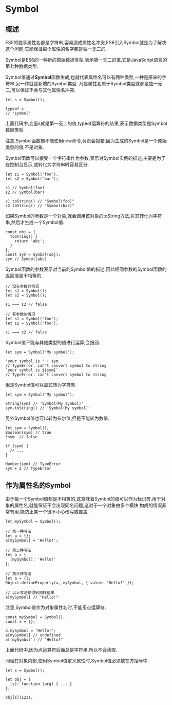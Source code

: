 # Symbol #

## 概述 ##
ES5的独享属性名都是字符串,容易造成属性名冲突,ES6引入Symbol就是为了解决这个问题,它能保证每个属性的名字都是独一无二的.

Symbol是ES6的一种新的原始数据类型,表示第一无二的值,它是JavaScript语言的第七种数据类型.

Symbol值通过**Symbol**函数生成,也就代表属性名可以有两种类型,一种是原来的字符串,另一种就是新增的Symbol类型.
凡是属性名属于Symbol类型就都是独一无二,可以保证不会与其他属性名冲突.
```
let s = Symbol();

typeof s
// "symbol"
```
上面代码中,变量s就是第一无二的值,typeof运算符的结果,表示数据类型是Symbol数据类型.

注意,Symbol函数前不能使用new命令,负责会报错,因为生成的Symbol是一个原始类型的值,不是对象.

Symbol函数可以接受一个字符串作为参数,表示对Symbol实例的描述,主要是为了在控制台显示,或转化为字符串时容易区分.
```
let s1 = Symbol('foo');
let s2 = Symbol('bar');

s1 // Symbol(foo)
s2 // Symbol(bar)

s1.toString() // "Symbol(foo)"
s2.toString() // "Symbol(bar)"
```
如果Symbol的参数是一个对象,就会调用该对象的toString方法,将其转化为字符串,然后才生成一个Symbol值.
```
const obj = {
  toString() {
    return 'abc';
  }
};
const sym = Symbol(obj);
sym // Symbol(abc)
```
Symbol函数的参数表示对当前的Symbol值的描述,因此相同参数的Symbol函数的返回值是不相等的.
```
// 没有参数的情况
let s1 = Symbol();
let s2 = Symbol();

s1 === s2 // false

// 有参数的情况
let s1 = Symbol('foo');
let s2 = Symbol('foo');

s1 === s2 // false
```
Symbol值不能与其他类型的值进行运算,会报错.
```
let sym = Symbol('My symbol');

"your symbol is " + sym
// TypeError: can't convert symbol to string
`your symbol is ${sym}`
// TypeError: can't convert symbol to string
```
但是Symbol值可以显式转为字符串.
```
let sym = Symbol('My symbol');

String(sym) // 'Symbol(My symbol)'
sym.toString() // 'Symbol(My symbol)'
```
另外Symbol值也可以转为布尔值,但是不能转为数值.
```
let sym = Symbol();
Boolean(sym) // true
!sym  // false

if (sym) {
  // ...
}

Number(sym) // TypeError
sym + 2 // TypeError
```

## 作为属性名的Symbol ##
由于每一个Symbol值都是不相等的,这意味着Symbol的值可以作为标识符,用于对象的属性名,就能保证不会出现同名问题,这对于一个对象由多个模块 构成的情况非常有用,能防止某一个键不小心改写或覆盖.
```
let mySymbol = Symbol();

// 第一种写法
let a = {};
a[mySymbol] = 'Hello!';

// 第二种写法
let a = {
  [mySymbol]: 'Hello!'
};

// 第三种写法
let a = {};
Object.defineProperty(a, mySymbol, { value: 'Hello!' });

// 以上写法都得到同样结果
a[mySymbol] // "Hello!"
```

注意,Symbol值作为对象属性名时,不能用点运算符.
```
const mySymbol = Symbol();
const a = {};

a.mySymbol = 'Hello!';
a[mySymbol] // undefined
a['mySymbol'] // "Hello!"
```
上面代码中,因为点运算符后面总是字符串,所以不会读取.

同理在对象内部,使用Symbol值定义属性时,Symbol值必须放在方括号中.
```
let s = Symbol();

let obj = {
  [s]: function (arg) { ... }
};

obj[s](123);
```